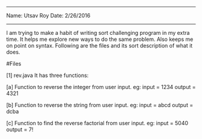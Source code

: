 ****************
Name: Utsav Roy
Date: 2/26/2016
****************

I am trying to make a habit of writing sort challenging program in my extra time.
It helps me explore new ways to do the same problem. Also keeps me on point on 
syntax. Following are the files and its sort description of what it does.

#Files 

[1] rev.java
It has three functions:

[a] Function to reverse the integer from user input.
	eg: input = 1234
	    output = 4321

[b] Function to reverse the string from user input. 
	eg: input = abcd
	    output = dcba

[c] Function to find the reverse factorial from user input.
	eg: input = 5040
	    output = 7!
